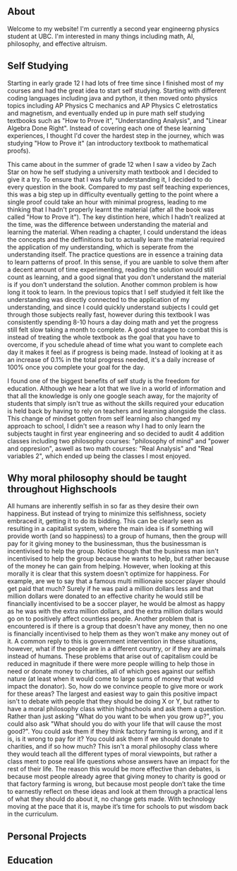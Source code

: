 ## About

Welcome to my website! I'm currently a second year engineerng physics student at UBC. I'm interested in many things including math, AI, philosophy, and effective altruism.

## Self Studying

Starting in early grade 12 I had lots of free time since I finished most of my courses and had the great idea to start self studying. Starting with different coding languages including java and python, it then moved onto physics topics including AP Physics C mechanics and AP Physics C eletrostatics and magnetism, and eventually ended up in pure math self studying textbooks such as "How to Prove it", "Understanding Analysis", and "Linear Algebra Done Right". Instead of covering each one of these learning experiences, I thought I'd cover the hardest step in the journey, which was studying "How to Prove it" (an introductory textbook to mathematical proofs).

This came about in the summer of grade 12 when I saw a video by Zach Star on how he self studying a university math textbook and I decided to give it a try. To ensure that I was fully understanding it, I decided to do every question in the book. 
Compared to my past self teaching experiences, this was a big step up in difficulty eventually getting to the point where a single proof could take an hour with minimal progress, leading to me thinking that I hadn't properly learnt the material (after all the book was called "How to Prove it"). The key distintion here, which I hadn't realized at the time, was the difference between understanding the material and learning the material. When reading a chapter, I could understand the ideas the concepts and the deffinitions but to actually learn the material required the application of my understanding, which is seperate from the understanding itself. The practice questions are in essence a training data to learn patterns of proof. In this sense, if you are uanble to solve them after a decent amount of time experimenting, reading the solution would still count as learning, and a good signal that you don't understand the material is if you don't understand the solution. 
Another common problem is how long it took to learn. In the previous topics that I self studyied it felt like the understanding was directly connected to the application of my understanding, and since I could quickly understand subjects I could get through those subjects really fast, however during this textbook I was consistently spending 8-10 hours a day doing math and yet the progress still felt slow taking a month to complete. A good stratagee to combat this is instead of treating the whole textbook as the goal that you have to overcome, if you schedule ahead of time what you want to complete each day it makes it feel as if progress is being made. Instead of looking at it as an increase of 0.1% in the total progress needed, it's a daily increase of 100% once you complete your goal for the day.

I found one of the biggest benefits of self study is the freedom for education. Although we hear a lot that we live in a world of information and that all the knowledge is only one google seach away, for the majority of students that simply isn't true as without the skills required your education is held back by having to rely on teachers and learning alongside the class. This change of mindset gotten from self learning also changed my approach to school, I didn't see a reason why I had to only learn the subjects taught in first year engineering and so decided to audit 4 addition classes including two philosophy courses: "philosophy of mind" and "power and oppresion", aswell as two math courses: "Real Analysis" and "Real variables 2", which ended up being the classes I most enjoyed.

## Why moral philosophy should be taught throughout Highschools

All humans are inherently selfish in so far as they desire their own happiness. But instead of trying to minimize this selfishness, society embraced it, getting it to do its bidding. This can be clearly seen as resulting in a capitalist system, where the main idea is if something will provide worth (and so happiness) to a group of humans, then the group will pay for it giving money to the businessman, thus the businessman is incentivised to help the group. Notice though that the business man isn't incentivised to help the group because he wants to help, but rather because of the money he can gain from helping. However, when looking at this morally it is clear that this system doesn't optimize for happiness. For example, are we to say that a famous multi millionaire soccer player should get paid that much? Surely if he was paid a million dollars less and that million dollars were donated to an effective charity he would still be financially incentivised to be a soccer player, he would be almost as happy as he was with the extra million dollars, and the extra million dollars would go on to positively affect countless people. Another problem that is encountered is if there is a group that doesn't have any money, then no one is financially incentivised to help them as they won't make any money out of it. A common reply to this is government intervention in these situations, however, what if the people are in a different country, or if they are animals instead of humans. These problems that arise out of capitalism could be reduced in magnitude if there were more people willing to help those in need or donate money to charities, all of which goes against our selfish nature (at least when it would come to large sums of money that would impact the donator). So, how do we convince people to give more or work for these areas? The largest and easiest way to gain this positive impact isn't to debate with people that they should be doing X or Y, but rather to have a moral philosophy class within highschools and ask them a question. Rather than just asking "What do you want to be when you grow up?", you could also ask "What should you do with your life that will cause the most good?". You could ask them if they think factory farming is wrong, and if it is, is it wrong to pay for it? You could ask them if we should donate to charities, and if so how much? This isn't a moral philosophy class where they would teach all the different types of moral viewpoints, but rather a class ment to pose real life questions whose answers have an impact for the rest of their life. The reason this would be more effective than debates, is because most people already agree that giving money to charity is good or that factory farming is wrong, but because most people don’t take the time to earnestly reflect on these ideas and look at them through a practical lens of what they should do about it, no change gets made. With technology moving at the pace that it is, maybe it’s time for schools to put wisdom back in the curriculum. 




## Personal Projects

## Education


